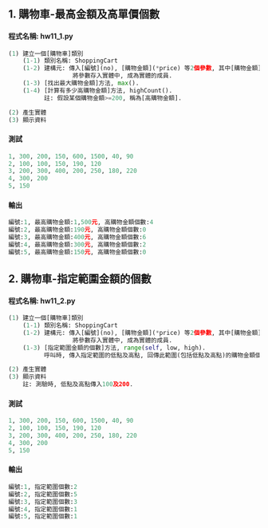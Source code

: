 ## 1. 購物車-最高金額及高單價個數

#### 程式名稱: hw11_1.py
``` python
(1) 建立一個[購物車]類別
    (1-1) 類別名稱: ShoppingCart
    (1-2) 建構元: 傳入[編號](no), [購物金額](*price) 等2個參數, 其中[購物金額]可存入多個參數值.
                  將參數存入實體中, 成為實體的成員.
    (1-3) [找出最大購物金額]方法, max().
    (1-4) [計算有多少高購物金額]方法, highCount().
          註: 假設某個購物金額>=200, 稱為[高購物金額].

(2) 產生實體
(3) 顯示資料
```

#### 測試
``` python
1, 300, 200, 150, 600, 1500, 40, 90
2, 100, 100, 150, 190, 120
3, 200, 300, 400, 200, 250, 180, 220  
4, 300, 200
5, 150  
```

#### 輸出
``` python
編號:1, 最高購物金額:1,500元, 高購物金額個數:4
編號:2, 最高購物金額:190元, 高購物金額個數:0
編號:3, 最高購物金額:400元, 高購物金額個數:6
編號:4, 最高購物金額:300元, 高購物金額個數:2
編號:5, 最高購物金額:150元, 高購物金額個數:0
```


## 2. 購物車-指定範圍金額的個數

#### 程式名稱: hw11_2.py
``` python
(1) 建立一個[購物車]類別
    (1-1) 類別名稱: ShoppingCart
    (1-2) 建構元: 傳入[編號](no), [購物金額](*price) 等2個參數, 其中[購物金額]可存入多個參數值.
                  將參數存入實體中, 成為實體的成員.
    (1-3) [指定範圍金額的個數]方法, range(self, low, high).
          呼叫時, 傳入指定範圍的低點及高點, 回傳此範圍(包括低點及高點)的購物金額個數.    

(2) 產生實體
(3) 顯示資料
    註: 測驗時, 低點及高點傳入100及200. 
```

#### 測試
``` python
1, 300, 200, 150, 600, 1500, 40, 90
2, 100, 100, 150, 190, 120
3, 200, 300, 400, 200, 250, 180, 220  
4, 300, 200
5, 150  
```

#### 輸出
``` python
編號:1, 指定範圍個數:2
編號:2, 指定範圍個數:5
編號:3, 指定範圍個數:3
編號:4, 指定範圍個數:1
編號:5, 指定範圍個數:1
```
